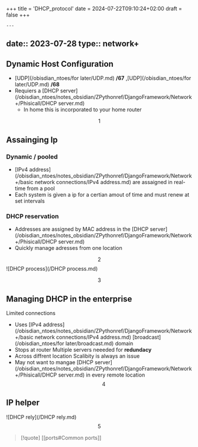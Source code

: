 +++
title = 'DHCP_protocol'
date = 2024-07-22T09:10:24+02:00
draft = false
+++

    ---
date:: 2023-07-28
type:: network+
---
## Dynamic Host Configuration 
- [UDP](/obisdian_ntoes/for later/UDP.md) **/67** ,[UDP](/obisdian_ntoes/for later/UDP.md) **/68** 
- Requiers a [DHCP server](/obisdian_ntoes/notes_obsidian/ZPythonref/DjangoFramework/Network+/Phisicall/DHCP server.md)  
	- In home this is incorporated to your home router 
 

 
 $$1$$
## Assainging Ip

### Dynamic / pooled 
- [IPv4 address](/obisdian_ntoes/notes_obsidian/ZPythonref/DjangoFramework/Network+/basic network connections/IPv4 address.md) are assaigned in real-time from a pool 
- Each system is given a ip for a certian amout of time and must renew at set intervals 


### DHCP reservation 
- Addresses are assigned by MAC address in the [DHCP server](/obisdian_ntoes/notes_obsidian/ZPythonref/DjangoFramework/Network+/Phisicall/DHCP server.md)  
- Quickly manage adresses from one location 

$$2$$
![DHCP process](/DHCP process.md)

$$3$$
## Managing DHCP in the enterprise 

Limited connections 
 - Uses [IPv4 address](/obisdian_ntoes/notes_obsidian/ZPythonref/DjangoFramework/Network+/basic network connections/IPv4 address.md) [broadcast](/obisdian_ntoes/for later/broadcast.md) domain
 - Stops at router 
Multiple servers neeeded for **redundacy** 
 - Across diffrent location
Scalibity is always an issue 
 - May not want to mangae [DHCP server](/obisdian_ntoes/notes_obsidian/ZPythonref/DjangoFramework/Network+/Phisicall/DHCP server.md)  in every remote location 
$$4$$

## IP helper 
![DHCP rely](/DHCP rely.md)
$$5$$

>[!quote] [[ports#Common ports]]
